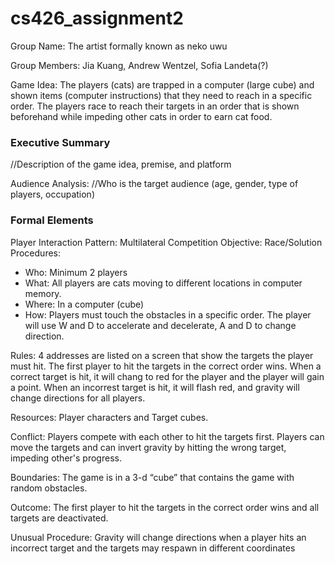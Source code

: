 # cs426_assignment2

Group Name: The artist formally known as neko uwu

Group Members: Jia Kuang, Andrew Wentzel, Sofia Landeta(?)

Game Idea: The players (cats) are trapped in a computer (large cube) and shown items (computer instructions) that they need to reach in a specific order.  The players race to reach their targets in an order that is shown beforehand while impeding other cats in order to earn cat food.


### Executive Summary
//Description of the game idea, premise, and platform

Audience Analysis: //Who is the target audience (age, gender, type of players, occupation)

### Formal Elements
Player Interaction Pattern: Multilateral Competition
Objective: Race/Solution
Procedures: 
* Who: Minimum 2 players 
* What: All players are cats moving to different locations in computer memory.
* Where: In a computer (cube)
* How: Players must touch the obstacles in a specific order.  The player will use W and D to accelerate and decelerate, A and D to change direction.

Rules: 4 addresses are listed on a screen that show the targets the player must hit. The first player to hit the targets in the correct order wins.  When a correct target is hit, it will chang to red for the player and the player will gain a point. When an incorrest target is hit, it will flash red, and gravity will change directions for all players.

Resources: Player characters and Target cubes.

Conflict: Players compete with each other to hit the targets first.  Players can move the targets and can invert gravity by hitting the wrong target, impeding other's progress.

Boundaries: The game is in a 3-d “cube” that contains the game with random obstacles.

Outcome: The first player to hit the targets in the correct order wins and all targets are deactivated.

Unusual Procedure: Gravity will change directions when a player hits an incorrect target and the targets may respawn in different coordinates